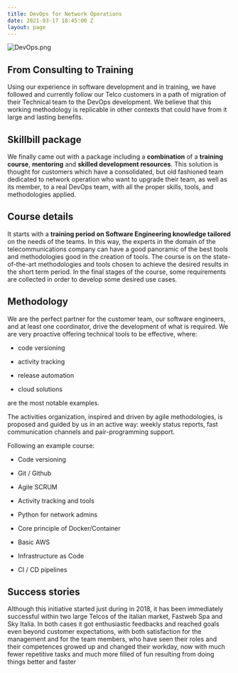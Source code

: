 ```yaml
---
title: DevOps for Network Operations
date: 2021-03-17 18:45:00 Z
layout: page
---
```


![DevOps.png](/uploads/DevOps.png?v=1)

## From Consulting to Training

Using our experience in software development and in training, we have followed and currently follow our Telco customers in a path of migration of their Technical team to the DevOps development. We believe that this working methodology is replicable in other contexts that could have from it large and lasting benefits.

## Skillbill package

We finally came out with a package including a **combination** of a **training course**, **mentoring** and **skilled development resources**. This solution is thought for customers which have a consolidated, but old fashioned team dedicated to network operation who want to upgrade their team, as well as its member, to a real DevOps team, with all the proper skills, tools, and methodologies applied.

## Course details

It starts with a **training period on Software Engineering knowledge tailored** on the needs of the teams. In this way, the experts in the domain of the telecommunications company can have a good panoramic of the best tools and methodologies good in the creation of tools. The course is on the state-of-the-art methodologies and tools chosen to achieve the desired results in the short term period.
In the final stages of the course, some requirements are collected in order to develop some desired use cases.

## Methodology

We are the perfect partner for the customer team, our software engineers, and at least one coordinator, drive the development of what is required.
We are very proactive offering technical tools to be effective, where:

* code versioning

* activity tracking

* release automation

* cloud solutions

are the most notable examples.

The activities organization, inspired and driven by agile methodologies, is proposed and guided by us in an active way: weekly status reports, fast communication channels and pair-programming support.

Following an example course:

* Code versioning

* Git / Github

* Agile SCRUM

* Activity tracking and tools

* Python for network admins

* Core principle of Docker/Container

* Basic AWS

* Infrastructure as Code

* CI / CD pipelines

## Success stories

Although  this initiative started just during in 2018, it has been immediately successful within two large Telcos of the italian market, Fastweb Spa and Sky Italia. In both cases it got enthusiastic feedbacks and reached goals even beyond customer expectations, with both satisfaction for the management and for the team members, who have seen their roles and their competences growed up and changed their workday, now with much fewer repetitive tasks and much more filled of fun resulting from doing things better and faster